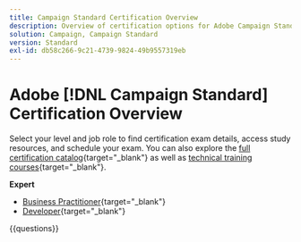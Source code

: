 ```yaml
---
title: Campaign Standard Certification Overview
description: Overview of certification options for Adobe Campaign Standard
solution: Campaign, Campaign Standard
version: Standard
exl-id: db58c266-9c21-4739-9824-49b9557319eb
---
```

# Adobe [!DNL Campaign Standard] Certification Overview

Select your level and job role to find certification exam details, access study resources, and schedule your exam. You can also explore the [full certification catalog](https://certification.adobe.com/certifications){target="_blank"} as well as [technical training courses](https://certification.adobe.com/courses/?/courses){target="_blank"}.

**Expert**

* [Business Practitioner](https://certification.adobe.com/certification/business-practitioner-expert?%2Fcertification%2Fbusiness-practitioner-expert){target="_blank"} <!--AD0-E307-->
* [Developer](https://certification.adobe.com/certification/campaign-standard-developer-expert){target="_blank"} <!--AD0-E306-->

{{questions}}

